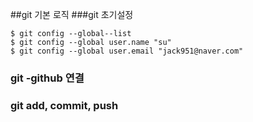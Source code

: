 ##git 기본 로직
###git 초기설정
```
$ git config --global--list
$ git config --global user.name "su"
$ git config --global user.email "jack951@naver.com"
```

### git -github 연결

### git add, commit, push

